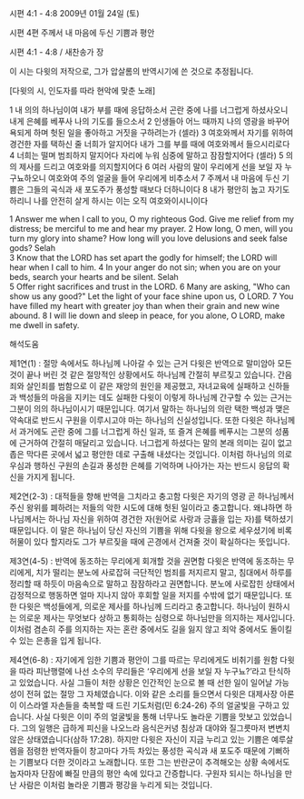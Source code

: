 시편 4:1 - 4:8 
2009년 01월 24일 (토)

시편 4편 주께서 내 마음에 두신 기쁨과 평안



시편 4:1 - 4:8 / 새찬송가  장


이 시는 다윗의 저작으로, 그가 압살롬의 반역시기에 쓴 것으로 추정됩니다. 

[다윗의 시, 인도자를 따라 현악에 맞춘 노래]

1  내 의의 하나님이여 
 내가 부를 때에 응답하소서 
 곤란 중에 나를 너그럽게 하셨사오니 
내게 은혜를 베푸사 나의 기도를 들으소서
2  인생들아 어느 때까지 나의 영광을 바꾸어 욕되게 하며 
 헛된 일을 좋아하고 거짓을 구하려는가 (셀라) 
3  여호와께서 자기를 위하여 경건한 자를 택하신 줄 너희가 알지어다 
 내가 그를 부를 때에 여호와께서 들으시리로다
4  너희는 떨며 범죄하지 말지어다 
 자리에 누워 심중에 말하고 잠잠할지어다 (셀라)
5  의의 제사를 드리고 여호와를 의지할지어다
6  여러 사람의 말이 우리에게 선을 보일 자 누구뇨하오니 
 여호와여 주의 얼굴을 들어 우리에게 비추소서
7  주께서 내 마음에 두신 기쁨은 
 그들의 곡식과 새 포도주가 풍성할 때보다 더하니이다
8  내가 평안히 눕고 자기도 하리니 
 나를 안전히 살게 하시는 이는 오직 여호와이시니이다 

1 Answer me when I call to you, O my righteous God. Give me relief from my distress; be merciful to me and hear my prayer. 
2 How long, O men, will you turn my glory into shame? How long will you love delusions and seek false gods? Selah  
3 Know that the LORD has set apart the godly for himself; the LORD will hear when I call to him. 
4 In your anger do not sin; when you are on your beds, search your hearts and be silent. Selah  
5 Offer right sacrifices and trust in the LORD. 
6 Many are asking, "Who can show us any good?" Let the light of your face shine upon us, O LORD. 
7 You have filled my heart with greater joy than when their grain and new wine abound. 
8 I will lie down and sleep in peace, for you alone, O LORD, make me dwell in safety.

해석도움





제1연(1) : 절망 속에서도 하나님께 나아갈 수 있는 근거 
다윗은 반역으로 말미암아 모든 것이 끝나 버린 것 같은 절망적인 상황에서도 하나님께 간절히 부르짖고 있습니다. 간음죄와 살인죄를 범함으로 이 같은 재앙의 원인을 제공했고, 자녀교육에 실패하고 신하들과 백성들의 마음을 지키는 데도 실패한 다윗이 이렇게 하나님께 간구할 수 있는 근거는 그분이 의의 하나님이시기 때문입니다. 여기서 말하는 하나님의 의란 택한 백성과 맺은 약속대로 반드시 구원을 이루시고야 마는 하나님의 신실성입니다. 또한 다윗은 하나님께서 과거에도 곤란 중에 그를 너그럽게 하신 일과, 또 즐겨 은혜를 베푸시는 그분의 성품에 근거하여 간절히 매달리고 있습니다. 너그럽게 하셨다는 말의 본래 의미는 길이 없고 좁은 막다른 곳에서 넓고 평안한 데로 구출해 내셨다는 것입니다. 이처럼 하나님의 의로우심과 행하신 구원의 손길과 풍성한 은혜를 기억하며 나아가는 자는 반드시 응답의 확신을 가지게 됩니다.   

제2연(2-3) : 대적들을 향해 반역을 그치라고 충고함 
다윗은 자기의 영광 곧 하나님께서 주신 왕위를 폐하려는 저들의 악한 시도에 대해 헛된 일이라고 충고합니다. 왜냐하면 하나님께서는 하나님 자신을 위하여 경건한 자(원어로 사랑과 긍휼을 입는 자)를 택하셨기 때문입니다. 이 말은 하나님이 당신 자신의 기쁨을 위해 다윗을 왕으로 세우셨기에 비록 허물이 있다 할지라도 그가 부르짖을 때에 곤경에서 건져줄 것이 확실하다는 뜻입니다.  

제3연(4-5) : 반역에 동조하는 무리에게 회개할 것을 권면함
다윗은 반역에 동조하는 무리에게, 치가 떨리는 분노에 사로잡혀 극단적인 범죄를 저지르지 말고, 침대에서 하루를 정리할 때 하듯이 마음속으로 말하고 잠잠하라고 권면합니다. 분노에 사로잡힌 상태에서 감정적으로 행동하면 얼마 지나지 않아 후회할 일을 저지를 수밖에 없기 때문입니다. 또한 다윗은 백성들에게, 의로운 제사를 하나님께 드리라고 충고합니다. 하나님이 원하시는 의로운 제사는 무엇보다 상하고 통회하는 심령으로 하나님만을 의지하는 제사입니다. 이처럼 겸손히 주를 의지하는 자는 혼란 중에서도 길을 잃지 않고 죄악 중에서도 돌이킬 수 있는 은총을 입게 됩니다.   

제4연(6-8) : 자기에게 임한 기쁨과 평안이 그를 따르는 무리에게도 비취기를 원함
다윗을 따라 피난행렬에 나선 소수의 무리들은 ‘우리에게 선을 보일 자 누구뇨?’라고 탄식하고 있었습니다. 사실 그들이 처한 상황은 인간적인 눈으로 볼 때 선한 일이 일어날 가능성이 전혀 없는 절망 그 자체였습니다. 이와 같은 소리를 들으면서 다윗은 대제사장 아론이 이스라엘 자손들을 축복할 때 드린 기도처럼(민 6:24-26) 주의 얼굴빛을 구하고 있습니다. 사실 다윗은 이미 주의 얼굴빛을 통해 너무나도 놀라운 기쁨을 맛보고 있었습니다. 그의 일행은 급하게 피신을 나오느라 음식은커녕 침상과 대야와 질그릇마저 변변치 않은 상태였습니다(삼하 17:28). 하지만 다윗은 자신이 지금 누리고 있는 기쁨은 예루살렘을 점령한 반역자들이 창고마다 가득 차있는 풍성한 곡식과 새 포도주 때문에 기뻐하는 기쁨보다 더한 것이라고 노래합니다. 또한 그는 반란군이 추격해오는 상황 속에서도 눕자마자 단잠에 빠질 만큼의 평안 속에 있다고 간증합니다. 구원자 되시는 하나님을 만난 사람은 이처럼 놀라운 기쁨과 평강을 누리게 되는 것입니다.
